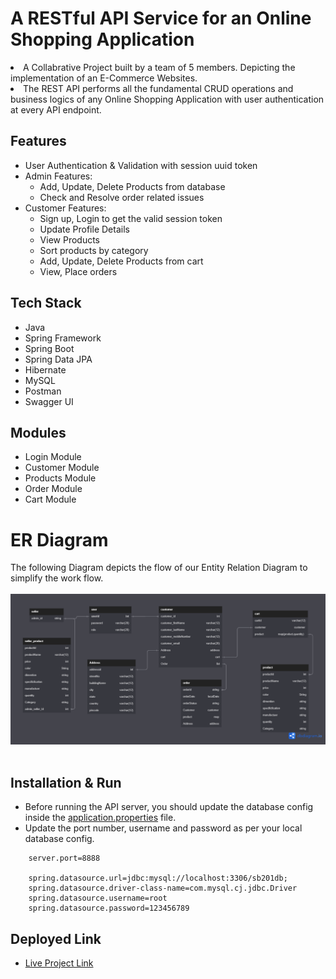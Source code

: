 <!-- ============================================  TITLE ======================================================  -->
# A RESTful API Service for an Online Shopping Application

<!-- ============================================  DETAILS ======================================================  -->

<li>A Collabrative Project built by a team of 5 members. Depicting the implementation of an E-Commerce Websites.
<li>The REST API performs all the fundamental CRUD operations and business logics of any Online Shopping Application with user authentication at every API endpoint.
<br>
 
<!-- ============================================  FEATURES ======================================================  -->
## Features

* User Authentication & Validation with session uuid token
* Admin Features:
    * Add, Update, Delete Products from database
    * Check and Resolve order related issues 
* Customer Features:
    * Sign up, Login to get the valid session token
    * Update Profile Details
    * View Products
    * Sort products by category 
    * Add, Update, Delete Products from cart
    * View, Place orders

<!-- ============================================  TECH STACK ======================================================  -->

## Tech Stack

* Java
* Spring Framework
* Spring Boot
* Spring Data JPA
* Hibernate
* MySQL
* Postman
* Swagger UI

<!-- ============================================  MODULES ======================================================  -->

## Modules

* Login Module
* Customer Module
* Products Module
* Order Module
* Cart Module

<!-- ============================================  ER - DIAGRAM ======================================================  -->

# ER Diagram

The following Diagram depicts the flow of our Entity Relation Diagram to simplify the work flow.
<br>
<br>
<img src="STSKart.png" />
<br>
<br>

<!-- ============================================  INSTALLATION AND RUN ======================================================  -->

## Installation & Run

* Before running the API server, you should update the database config inside the [application.properties](E-Commerce-Backend\src\main\resources\application.properties) file. 
* Update the port number, username and password as per your local database config.

```
    server.port=8888

    spring.datasource.url=jdbc:mysql://localhost:3306/sb201db;
    spring.datasource.driver-class-name=com.mysql.cj.jdbc.Driver
    spring.datasource.username=root
    spring.datasource.password=123456789

```

<!-- ============================================  API ROOT ENDPOINTS ======================================================  -->

## Deployed Link

<ul><li><a target="_blank" href="http://onlineshop-env.eba-cxymjmdv.ap-northeast-1.elasticbeanstalk.com/swagger-ui/">Live Project Link</a></li></ul>
  
<!-- ============================================  CONTRIBUTORS ======================================================  -->
<!-- ## Our Team Members 👨‍💻
  - **[@Yash Bhatter](https://github.com/Bhatteryash)**
  - **[@Rohit Roy](https://github.com/Rohit-M-Roy)**
  - **[@Rohit Kapade](https://github.com/rohitkapade)**
  - **[@Humam](https://github.com/humamul)**
  - **[@Sai Datta Reddy](https://github.com/SDR01)** -->

